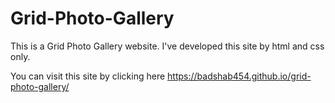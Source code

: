 # Grid-Photo-Gallery


This is a Grid Photo Gallery website. I've developed this site by html and css only.

You can visit this site by clicking here https://badshab454.github.io/grid-photo-gallery/
